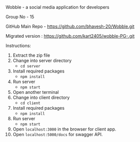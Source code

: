 Wobble - a social media application for developers

Group No - 15

GitHub Main Repo - https://github.com/bhavesh-20/Wobble.git

Migrated version : https://github.com/kart2405/wobble-PG-.git


Instructions:

1. Extract the zip file
2. Change into server directory
   - `cd server`
3. Install required packages
   - `npm install`
4. Run server
   - `npm start`
5. Open another terminal
6. Change into client directory
   - `cd client`
7. Install required packages
   - `npm install`
8. Run server
   - `npm start`
9. Open `localhost:3000` in the browser for client app.
10. Open `localhost:5000/docs` for swagger API.

